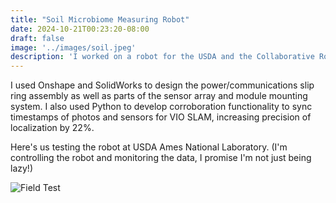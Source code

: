 ```yaml
---
title: "Soil Microbiome Measuring Robot"
date: 2024-10-21T00:23:20-08:00
draft: false
image: '../images/soil.jpeg'
description: 'I worked on a robot for the USDA and the Collaborative Robotics Lab at Purdue. I then planned and executed a field test at the USDA Ames National Laboratory. More...'
---
```


I used Onshape and SolidWorks to design the power/communications slip ring assembly as well as parts of the sensor array and module mounting system. I also used Python to develop corroboration functionality to sync timestamps of photos and sensors for VIO SLAM, increasing precision of localization by 22%.

Here's us testing the robot at USDA Ames National Laboratory. (I'm controlling the robot and monitoring the data, I promise I'm not just being lazy!)

![Field Test](/images/soil_test.jpeg)